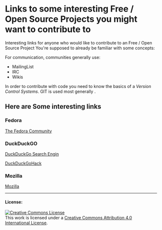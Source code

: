 # Links to some interesting Free / Open Source Projects you might want to contribute to

Interesting links for anyone who would like to contribute to an Free / Open Source Project
You're supposed to already be familiar with some concepts:

For communication, communities generally use:
* MailingList
* IRC
* Wikis

In order to contribute with code you need to know the basics of a *Version Control Systems*. GIT is used most generally .

## Here are Some interesting links

### Fedora
[The Fedora Community](https://fedoraproject.org/wiki/Join)


### DuckDuckGO
[DuckDuckGo Search Engin](https://github.com/duckduckgo/duckduckgo/wiki)

[DuckDuckGoHack](http://docs.duckduckhack.com/)


### Mozilla

[Mozilla](https://www.mozilla.org/en-US/contribute/signup/)


------------------------------------------------

#### License: 

<a rel="license" href="http://creativecommons.org/licenses/by/4.0/"><img alt="Creative Commons License" style="border-width:0" src="https://i.creativecommons.org/l/by/4.0/88x31.png" /></a><br />This work is licensed under a <a rel="license" href="http://creativecommons.org/licenses/by/4.0/">Creative Commons Attribution 4.0 International License</a>.
